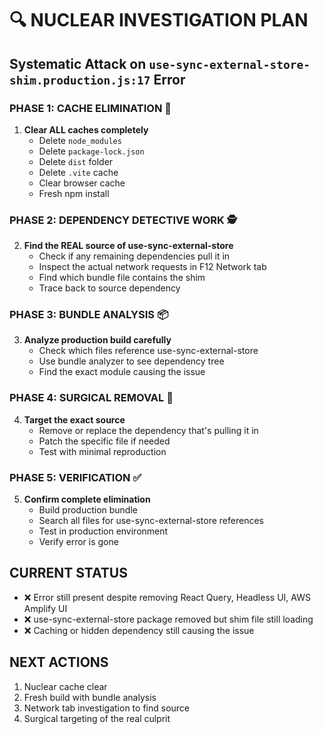 # 🔍 NUCLEAR INVESTIGATION PLAN
## Systematic Attack on `use-sync-external-store-shim.production.js:17` Error

### PHASE 1: CACHE ELIMINATION 🧹
1. **Clear ALL caches completely**
   - Delete `node_modules`
   - Delete `package-lock.json` 
   - Delete `dist` folder
   - Delete `.vite` cache
   - Clear browser cache
   - Fresh npm install

### PHASE 2: DEPENDENCY DETECTIVE WORK 🕵️
2. **Find the REAL source of use-sync-external-store**
   - Check if any remaining dependencies pull it in
   - Inspect the actual network requests in F12 Network tab
   - Find which bundle file contains the shim
   - Trace back to source dependency

### PHASE 3: BUNDLE ANALYSIS 📦
3. **Analyze production build carefully**
   - Check which files reference use-sync-external-store
   - Use bundle analyzer to see dependency tree
   - Find the exact module causing the issue

### PHASE 4: SURGICAL REMOVAL 🔪
4. **Target the exact source**
   - Remove or replace the dependency that's pulling it in
   - Patch the specific file if needed
   - Test with minimal reproduction

### PHASE 5: VERIFICATION ✅
5. **Confirm complete elimination**
   - Build production bundle
   - Search all files for use-sync-external-store references
   - Test in production environment
   - Verify error is gone

## CURRENT STATUS
- ❌ Error still present despite removing React Query, Headless UI, AWS Amplify UI
- ❌ use-sync-external-store package removed but shim file still loading
- ❌ Caching or hidden dependency still causing the issue

## NEXT ACTIONS
1. Nuclear cache clear
2. Fresh build with bundle analysis
3. Network tab investigation to find source
4. Surgical targeting of the real culprit